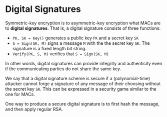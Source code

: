 # Digital Signatures

Symmetric-key encryption is to asymmetric-key encryption what MACs are to **digital signatures**. That is, a digital signature consists of three functions:

* `PK, SK = Key()` generates a public key `PK` and a secret key `SK`
* `S = Sign(SK, M)` signs a message `M` with the the secret key `SK`. The signature is a fixed length bit string.
* `Verify(PK, S, M)` verifies that `S = Sign(SK, M)`

In other words, digital signatures can provide integrity and authenticity even if the communicating parties do not share the same key.

We say that a digital signature scheme is secure if a \(polynomial-time\) attacker cannot forge a signature of any message of their choosing without the secret key `SK`. This can be expressed in a security game similar to the one for MACs.

One way to produce a secure digital signature is to first hash the message, and then apply regular RSA.

